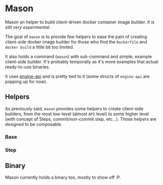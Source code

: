 # Mason

Mason an helper to build client-driven docker container image
builder. *It is still very experimental*.

The goal of `mason` is to provide few helpers to ease the pain of
creating client-side docker image builder for those who find the
`Dockerfile` and `docker build` a little bit too limited.

It also holds a command (`mason`) with sub-command and simple, example
client-side builder. It's probably temporally as it's more examples
that actual ready-to-use binaries.

It uses [engine-api](https://github.com/docker/engine-api) and is
pretty tied to it (some structs of `engine-api` are popping up for now).

## Helpers

As previously said, `mason` provides some helpers to create
client-side builders, from the most low-level (almost `API` level) to
some higher level (with concept of Steps, commit/non-commit step,
etc…). Those *helpers* are designed to be composable.

### Base

### Step

## Binary

Mason currently holds a binary too, mostly to show off :P.
